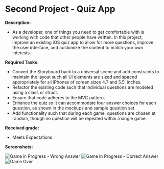 # Second Project - Quiz App 

**Description:**
  - As a developer, one of things you need to get comfortable with is working with code that other people have written. In this project, improve an existing iOS quiz app to allow for more questions, improve the user interface, and customize the content to match your own interests.

**Required Tasks:**
  - Convert the Storyboard back to a universal scene and add constraints to maintain the layout such all UI elements are sized and spaced appropriately for all iPhones of screen sizes 4.7 and 5.5. inches.
  - Refactor the existing code such that individual questions are modeled using a class or struct.
  - Ensure that code adheres to the MVC pattern.
  - Enhance the quiz so it can accommodate four answer choices for each question, as shown in the mockups and sample question set.
  - Add functionality such that during each game, questions are chosen at random, though no question will be repeated within a single game.

**Received grade:** 
   - Meets Expectations
   
**Screenshots:**

![Game in Progress - Wrong Answer](https://i.imgur.com/NfCzDSY.png)
![Game in Progress - Correct Answer](https://i.imgur.com/vjjzRv7.png)
![Game Over](https://i.imgur.com/UC1amEZ.png)
